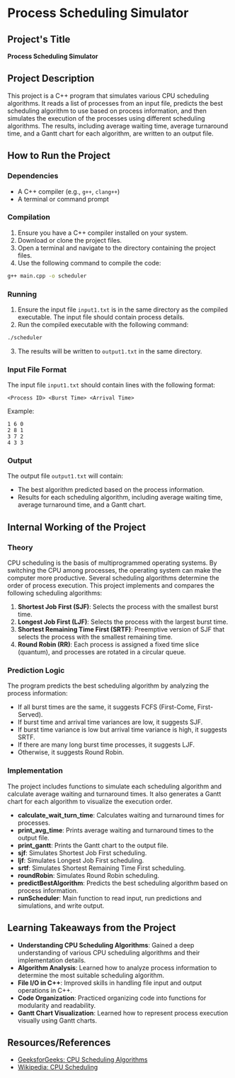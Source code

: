 # Process Scheduling Simulator

## Project's Title

**Process Scheduling Simulator**

## Project Description

This project is a C++ program that simulates various CPU scheduling algorithms. It reads a list of processes from an input file, predicts the best scheduling algorithm to use based on process information, and then simulates the execution of the processes using different scheduling algorithms. The results, including average waiting time, average turnaround time, and a Gantt chart for each algorithm, are written to an output file.

## How to Run the Project

### Dependencies

- A C++ compiler (e.g., `g++`, `clang++`)
- A terminal or command prompt

### Compilation

1. Ensure you have a C++ compiler installed on your system.
2. Download or clone the project files.
3. Open a terminal and navigate to the directory containing the project files.
4. Use the following command to compile the code:

```sh
g++ main.cpp -o scheduler
```

### Running

1. Ensure the input file `input1.txt` is in the same directory as the compiled executable. The input file should contain process details.
2. Run the compiled executable with the following command:

```sh
./scheduler
```

3. The results will be written to `output1.txt` in the same directory.

### Input File Format

The input file `input1.txt` should contain lines with the following format:

```
<Process ID> <Burst Time> <Arrival Time>
```

Example:

```
1 6 0
2 8 1
3 7 2
4 3 3
```

### Output

The output file `output1.txt` will contain:

- The best algorithm predicted based on the process information.
- Results for each scheduling algorithm, including average waiting time, average turnaround time, and a Gantt chart.

## Internal Working of the Project

### Theory

CPU scheduling is the basis of multiprogrammed operating systems. By switching the CPU among processes, the operating system can make the computer more productive. Several scheduling algorithms determine the order of process execution. This project implements and compares the following scheduling algorithms:

1. **Shortest Job First (SJF)**: Selects the process with the smallest burst time.
2. **Longest Job First (LJF)**: Selects the process with the largest burst time.
3. **Shortest Remaining Time First (SRTF)**: Preemptive version of SJF that selects the process with the smallest remaining time.
4. **Round Robin (RR)**: Each process is assigned a fixed time slice (quantum), and processes are rotated in a circular queue.

### Prediction Logic

The program predicts the best scheduling algorithm by analyzing the process information:
- If all burst times are the same, it suggests FCFS (First-Come, First-Served).
- If burst time and arrival time variances are low, it suggests SJF.
- If burst time variance is low but arrival time variance is high, it suggests SRTF.
- If there are many long burst time processes, it suggests LJF.
- Otherwise, it suggests Round Robin.

### Implementation

The project includes functions to simulate each scheduling algorithm and calculate average waiting and turnaround times. It also generates a Gantt chart for each algorithm to visualize the execution order.

- **calculate_wait_turn_time**: Calculates waiting and turnaround times for processes.
- **print_avg_time**: Prints average waiting and turnaround times to the output file.
- **print_gantt**: Prints the Gantt chart to the output file.
- **sjf**: Simulates Shortest Job First scheduling.
- **ljf**: Simulates Longest Job First scheduling.
- **srtf**: Simulates Shortest Remaining Time First scheduling.
- **roundRobin**: Simulates Round Robin scheduling.
- **predictBestAlgorithm**: Predicts the best scheduling algorithm based on process information.
- **runScheduler**: Main function to read input, run predictions and simulations, and write output.

## Learning Takeaways from the Project

- **Understanding CPU Scheduling Algorithms**: Gained a deep understanding of various CPU scheduling algorithms and their implementation details.
- **Algorithm Analysis**: Learned how to analyze process information to determine the most suitable scheduling algorithm.
- **File I/O in C++**: Improved skills in handling file input and output operations in C++.
- **Code Organization**: Practiced organizing code into functions for modularity and readability.
- **Gantt Chart Visualization**: Learned how to represent process execution visually using Gantt charts.

## Resources/References

- [GeeksforGeeks: CPU Scheduling Algorithms](https://www.geeksforgeeks.org/cpu-scheduling-in-operating-systems/)
- [Wikipedia: CPU Scheduling](https://en.wikipedia.org/wiki/Scheduling_(computing))
